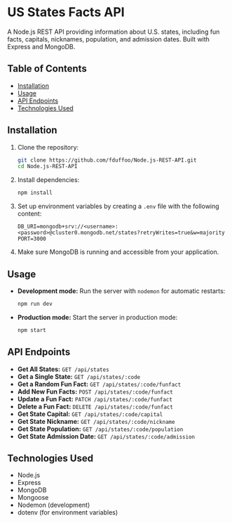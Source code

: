 # US States Facts API

A Node.js REST API providing information about U.S. states, including fun facts, capitals, nicknames, population, and admission dates. Built with Express and MongoDB.

## Table of Contents

- [Installation](#installation)
- [Usage](#usage)
- [API Endpoints](#api-endpoints)
- [Technologies Used](#technologies-used)

## Installation

1. Clone the repository:
    ```bash
    git clone https://github.com/fduffoo/Node.js-REST-API.git
    cd Node.js-REST-API
    ```

2. Install dependencies:
    ```bash
    npm install
    ```

3. Set up environment variables by creating a `.env` file with the following content:
    ```plaintext
    DB_URI=mongodb+srv://<username>:<password>@cluster0.mongodb.net/states?retryWrites=true&w=majority
    PORT=3000
    ```

4. Make sure MongoDB is running and accessible from your application.

## Usage

- **Development mode:** Run the server with `nodemon` for automatic restarts:
    ```bash
    npm run dev
    ```
- **Production mode:** Start the server in production mode:
    ```bash
    npm start
    ```

## API Endpoints

- **Get All States:** `GET /api/states`
- **Get a Single State:** `GET /api/states/:code`
- **Get a Random Fun Fact:** `GET /api/states/:code/funfact`
- **Add New Fun Facts:** `POST /api/states/:code/funfact`
- **Update a Fun Fact:** `PATCH /api/states/:code/funfact`
- **Delete a Fun Fact:** `DELETE /api/states/:code/funfact`
- **Get State Capital:** `GET /api/states/:code/capital`
- **Get State Nickname:** `GET /api/states/:code/nickname`
- **Get State Population:** `GET /api/states/:code/population`
- **Get State Admission Date:** `GET /api/states/:code/admission`

## Technologies Used

- Node.js
- Express
- MongoDB
- Mongoose
- Nodemon (development)
- dotenv (for environment variables)
